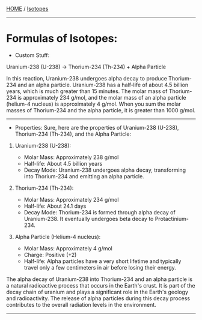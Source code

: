 [HOME](/README.md) / [Isotopes](/assets/docs/earth/elements/isotopes/readme.md)   

-------------------------  

# Formulas of Isotopes:  
- Custom Stuff:

Uranium-238 (U-238) → Thorium-234 (Th-234) + Alpha Particle

In this reaction, Uranium-238 undergoes alpha decay to produce Thorium-234 and an alpha particle. Uranium-238 has a half-life of about 4.5 billion years, which is much greater than 15 minutes. The molar mass of Thorium-234 is approximately 234 g/mol, and the molar mass of an alpha particle (helium-4 nucleus) is approximately 4 g/mol. When you sum the molar masses of Thorium-234 and the alpha particle, it is greater than 1000 g/mol.

------------------------    

- Properties:
Sure, here are the properties of Uranium-238 (U-238), Thorium-234 (Th-234), and the Alpha Particle:

1. Uranium-238 (U-238):
   - Molar Mass: Approximately 238 g/mol
   - Half-life: About 4.5 billion years
   - Decay Mode: Uranium-238 undergoes alpha decay, transforming into Thorium-234 and emitting an alpha particle.

2. Thorium-234 (Th-234):
   - Molar Mass: Approximately 234 g/mol
   - Half-life: About 24.1 days
   - Decay Mode: Thorium-234 is formed through alpha decay of Uranium-238. It eventually undergoes beta decay to Protactinium-234.

3. Alpha Particle (Helium-4 nucleus):
   - Molar Mass: Approximately 4 g/mol
   - Charge: Positive (+2)
   - Half-life: Alpha particles have a very short lifetime and typically travel only a few centimeters in air before losing their energy.

The alpha decay of Uranium-238 into Thorium-234 and an alpha particle is a natural radioactive process that occurs in the Earth's crust. It is part of the decay chain of uranium and plays a significant role in the Earth's geology and radioactivity. The release of alpha particles during this decay process contributes to the overall radiation levels in the environment.   

------------------------   

